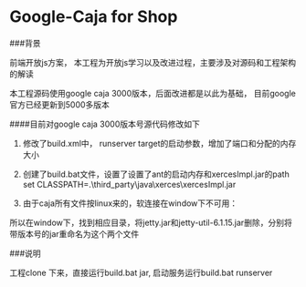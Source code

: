 # Google-Caja for Shop

###背景

前端开放js方案， 本工程为开放js学习以及改进过程，主要涉及对源码和工程架构的解读  


本工程源码使用google caja 3000版本，后面改进都是以此为基础， 目前google官方已经更新到5000多版本  

####目前对google caja 3000版本号源代码修改如下

1. 修改了build.xml中， runserver target的启动参数，增加了端口和分配的内存大小

2. 创建了build.bat文件，设置了设置了ant的启动内存和xercesImpl.jar的path
    set CLASSPATH=.\third_party\java\xerces\xercesImpl.jar		

3. 由于caja所有文件按linux来的，软连接在window下不可用：

所以在window下，找到相应目录，将jetty.jar和jetty-util-6.1.15.jar删除，分别将带版本号的jar重命名为这个两个文件

###说明

工程clone 下来，直接运行build.bat jar, 启动服务运行build.bat runserver




